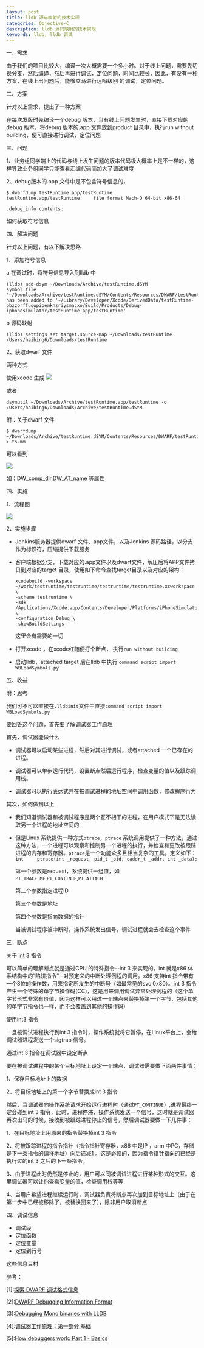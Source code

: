 ```yaml
---
layout: post
title: lldb 源码映射的技术实现
categories: Objective-C
description: lldb 源码映射的技术实现
keywords: lldb, lldb 调试
---
```


一、需求


由于我们的项目比较大，编译一次大概需要一个多小时。对于线上问题，需要先切换分支，然后编译，然后再进行调试，定位问题，时间比较长，因此，有没有一种方案，在线上出问题后，能够立马进行远吗级别 的调试，定位问题。


二、方案

针对以上需求，提出了一种方案


在每次发版时先编译一个debug 版本，当有线上问题发生时，直接下载对应的debug 版本，将debug 版本的.app 文件放到product 目录中，执行run without building，便可直接进行调试，定位问题 


三、问题

1、业务组同学端上的代码与线上发生问题的版本代码极大概率上是不一样的，这样导致业务组同学只能查看汇编代码而加大了调试难度


2、debug版本的.app 文件中是不包含符号信息的，

```
$ dwarfdump testRuntime.app/testRuntime 
testRuntime.app/testRuntime:	file format Mach-O 64-bit x86-64

.debug_info contents:

```
如何获取符号信息


四、解决问题


针对以上问题，有以下解决思路

1、添加符号信息

a 在调试时，将符号信息导入到lldb 中

```
(lldb) add-dsym ~/Downloads/Archive/testRuntime.dSYM
symbol file '~/Downloads/Archive/testRuntime.dSYM/Contents/Resources/DWARF/testRuntime' has been added to '~/Library/Developer/Xcode/DerivedData/testRuntime-bbzzorffuqwpioemkhzriysmacxo/Build/Products/Debug-iphonesimulator/testRuntime.app/testRuntime'
```
b 源码映射

```
(lldb) settings set target.source-map ~/Downloads/testRuntime /Users/haibing6/Downloads/testRuntime
```

2、获取dwarf 文件


两种方式


使用xcode 生成
![](../images/blog/lldb/01/2020-05-25-6.17.44.png)

或者

```
dsymutil ~/Downloads/Archive/testRuntime.app/testRuntime -o /Users/haibing6/Downloads/Archive/testRuntime.dSYM
```
附：关于dwarf 文件
```
$ dwarfdump ~/Downloads/Archive/testRuntime.dSYM/Contents/Resources/DWARF/testRuntime > ts.mm
```


可以看到

![](../images/blog/lldb/01/2020-05-25-2.41.12.png)



如：DW_comp_dir,DW_AT_name 等属性



四、实施


1、流程图

![](../images/blog/lldb/01/2020-05-25-2.11.58.png)


2、实施步骤


* Jenkins服务器提供dwarf 文件、app文件，以及Jenkins 源码路径，以分支作为标识符，压缩提供下载服务
	
	
* 客户端根据分支，下载对应的.app文件以及dwarf文件，解压后将APP文件拷贝到对应的target 目录，使用如下命令查找target目录以及对应的架构：

	```
	xcodebuild -workspace ~/work/testruntime/testruntime/testruntime/testruntime.xcworkspace  \
	-scheme testruntime \
	-sdk /Applications/Xcode.app/Contents/Developer/Platforms/iPhoneSimulator.platform/Developer/SDKs/iPhoneSimulator.sdk/  \
	-configuration Debug \
	-showBuildSettings
	```
	这里会有需要的一切
	
* 打开xcode ，在xcode红随便打个断点， 执行`run without building`
	
	
* 启动lldb，attached target 后在lldb 中执行 `command script import WBLoadSymbols.py`
	
	
	
五、收益


附：思考


我们可不可以直接在`.lldbinit`文件中直接`command script import WBLoadSymbols.py`


要回答这个问题，首先要了解调试器工作原理

首先，调试器能做什么

* 调试器可以启动某些进程，然后对其进行调试，或者attached 一个已存在的进程。


* 调试器可以单步运行代码，设置断点然后运行程序，检查变量的值以及跟踪调用栈。

* 调试器可以执行表达式并在被调试进程的地址空间中调用函数，修改程序行为

其次，如何做到以上

* 我们知道调试器和被调试程序是两个互不相干的进程，在用户模式下是无法读取另一个进程的地址空间的
* 但是Linux 系统提供一种方式`ptrace`，`ptrace` 系统调用提供了一种方法，通过这种方法，一个进程可以观察和控制另一个进程的执行，并检查和更改被跟踪进程的内存和寄存器。`ptrace`是一个功能众多且相当复杂的工具。定义如下：
`int     ptrace(int _request, pid_t _pid, caddr_t _addr, int _data);`

	第一个参数是request，系统提供一组值，如`PT_TRACE_ME`,`PT_CONTINUE`,`PT_ATTACH`


	第二个参数指定进程ID

	第三个参数是地址


	第四个参数是指向数据的指针
	
	当被调试程序被中断时，操作系统发出信号，调试进程就会去检查这个事件


三，断点
	
关于 int 3 指令



可以简单的理解断点就是通过CPU 的特殊指令--int 3 来实现的。int 就是x86 体系结构中的“陷阱指令”--对预定义的中断处理例程的调用。x86 支持int 指令带有一个8位的操作数，用来指定所发生的中断号（如最常见的svc 0x80）。int 3 指令产生一个特殊的单字节操作码(CC)，这是用来调用调试异常处理例程的（这个单字节形式非常有价值，因为这样可以用过一个端点来替换掉第一个字节，包括其他的单字节指令也一样，而不会覆盖到其他的操作码）


使用int3 指令



一旦被调试进程执行到int 3 指令时，操作系统就将它暂停，在Linux平台上，会给调试器进程发送一个sigtrap 信号。


通过int 3 指令在调试器中设定断点


要在被调试进程中的某个目标地址上设定一个端点，调试器需要做下面两件事情：


1、保存目标地址上的数据



2、将目标地址上的第一个字节替换成int 3 指令


然后，当调试器向操作系统请求开始运行进程时（通过`PT_CONTINUE`）,进程最终一定会碰到int 3 指令，此时，进程停滞，操作系统发送一个信号，这时就是调试器再次出马的时候，接收到被跟踪进程停止的信号，然后调试器要做一下几件事：


1、在目标地址上用原来的指令替换掉int 3 指令



2、将被跟踪进程的指令指针（指令指针寄存器，x86 中是IP ，arm 中PC，存储是下一条指令的偏移地址）向后递减1 。这是必须的，因为指令指针指向的已经是执行过的int 3 之后的下一条指令。


3、由于进程此时仍然是停止的，用户可以同被调试进程进行某种形式的交互。这里调试器可以让你查看变量的值，检查调用栈等等


4、当用户希望进程继续运行时，调试器负责将断点再次加到目标地址上（由于在第一步中已经被移除了，被替换回来了），除非用户取消断点


四、调试信息
* 调试段
* 定位函数	
* 定位变量
* 定位到行号

这些信息豆村	






参考：

[1]\:[探索 DWARF 调试格式信息](https://www.ibm.com/developerworks/cn/aix/library/au-dwarf-debug-format/index.html)

[2]\:[DWARF Debugging Information Format](http://dwarfstd.org/doc/DWARF5.pdf)


[3]\:[Debugging Mono binaries with LLDB](https://www.mono-project.com/docs/debug+profile/debug/lldb-source-map/)

[4]\:[调试器工作原理：第一部分 基础](https://hanfeng.ink/post/gdb_basic/)


[5]\:[How debuggers work: Part 1 - Basics](https://eli.thegreenplace.net/2011/01/23/how-debuggers-work-part-1)


